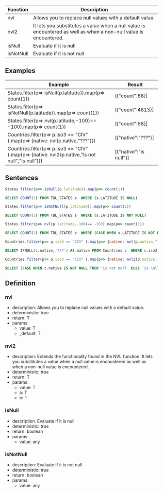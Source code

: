 |Function   |Description                                   						|
|-----------|---------------------------------------------------------|
|nvl				|Allows you to replace null values with a default value.	|
|nvl2				|It lets you substitutes a value when a null value is encountered as well as when a non-null value is encountered.|
|isNull			|Evaluate if it is null																		|
|isNotNull	|Evaluate if it is not null																|

## Examples

| Example                             																														| Result 								|
|-------------------------------------------------------------------------------------------------|-----------------------|
|States.filter(p=> isNull(p.latitude)).map(p=> count(1))																					|[{"count":68}]					|
|States.filter(p=> isNotNull(p.latitude)).map(p=> count(1))																				|[{"count":4813}]				|
|States.filter(p=> nvl(p.latitude,-100)== -100).map(p=> count(1))																	|[{"count":68}]					|
|Countries.filter(p=> p.iso3 == "CIV" ).map(p=> {native: nvl(p.native,"???")})										|[{"native":"???"}]			|
|Countries.filter(p=> p.iso3 == "CIV" ).map(p=> {native: nvl2(p.native,"is not null","is null")})	|[{"native":"is null"}]	|

## Sentences

```js
States.filter(p=> isNull(p.latitude)).map(p=> count(1))
```

```sql
SELECT COUNT(1) FROM TBL_STATES s  WHERE (s.LATITUDE IS NULL) 
```

```js
States.filter(p=> isNotNull(p.latitude)).map(p=> count(1))
```

```sql
SELECT COUNT(1) FROM TBL_STATES s  WHERE (s.LATITUDE IS NOT NULL) 
```

```js
States.filter(p=> nvl(p.latitude,-100)== -100).map(p=> count(1))
```

```sql
SELECT COUNT(1) FROM TBL_STATES s  WHERE (CASE WHEN s.LATITUDE IS NOT NULL THEN s.LATITUDE ELSE -100 END) = -100 
```

```js
Countries.filter(p=> p.iso3 == "CIV" ).map(p=> {native: nvl(p.native,"???")})
```

```sql
SELECT IFNULL(c.native,'???') AS native FROM Countries c  WHERE c.iso3 = 'CIV' 
```

```js
Countries.filter(p=> p.iso3 == "CIV" ).map(p=> {native: nvl2(p.native,"is not null","is null")})
```

```sql
SELECT (CASE WHEN c.native IS NOT NULL THEN 'is not null' ELSE 'is null' END) AS native FROM Countries c  WHERE c.iso3 = 'CIV' 
```

## Definition

### nvl

- description: Allows you to replace null values with a default value.
- deterministic: true
- return: T
- params:
	- value: T
	- _default: T

### nvl2

- description: Extends the functionality found in the NVL function. It lets you substitutes a value when a null value is encountered as well as when a non-null value is encountered.
- deterministic: true
- return: T
- params:
	- value: T
	- a: T
	- b: T

### isNull

- description: Evaluate if it is null
- deterministic: true
- return: boolean
- params:
	- value: any

### isNotNull

- description: Evaluate if it is not null
- deterministic: true
- return: boolean
- params:
	- value: any
